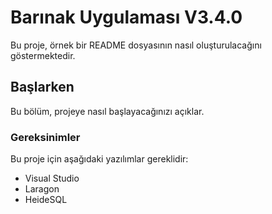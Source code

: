 # Barınak Uygulaması V3.4.0

Bu proje, örnek bir README dosyasının nasıl oluşturulacağını göstermektedir.

## Başlarken

Bu bölüm, projeye nasıl başlayacağınızı açıklar.

### Gereksinimler

Bu proje için aşağıdaki yazılımlar gereklidir:
- Visual Studio
- Laragon
- HeideSQL
